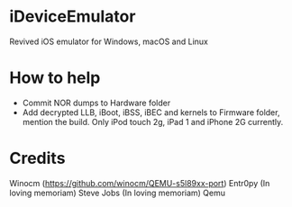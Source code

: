 # iDeviceEmulator
Revived iOS emulator for Windows, macOS and Linux

# How to help
- Commit NOR dumps to Hardware folder
- Add decrypted LLB, iBoot, iBSS, iBEC and kernels to Firmware folder, mention the build. Only iPod touch 2g, iPad 1 and iPhone 2G currently.

# Credits
Winocm (https://github.com/winocm/QEMU-s5l89xx-port)
Entr0py (In loving memoriam)
Steve Jobs (In loving memoriam)
Qemu
